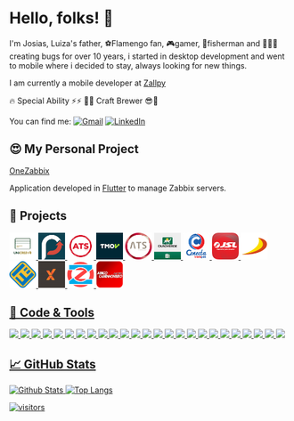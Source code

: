 # Hello, folks! 👋

I'm Josias, Luiza's father, ⚽Flamengo fan, 🎮gamer, 🎣fisherman and 👨🏽‍💻creating bugs for over 10 years, i started  in desktop development and went to mobile where i decided to stay, always looking for new things.

I am currently a mobile developer at [Zallpy](https://zallpy.com/)


🔥 Special Ability ⚡⚡ 🍺😎  Craft Brewer 😎🍺


You can find me: [![Gmail](https://img.shields.io/badge/-Gmail-black?style=flat&logo=Gmail&logoColor=white)](mailto:josias.mota.soares@gmail.com) [![LinkedIn](https://img.shields.io/badge/-LinkedIn-black?style=flat&logo=Linkedin&logoColor=white)](https://www.linkedin.com/in/josias-mota-soares/)


## 😍 My Personal Project
[OneZabbix](https://play.google.com/store/apps/details?id=br.com.mahhaus.onezabbix&hl=en&gl=US)

Application developed in [Flutter](https://flutter.dev/) to manage Zabbix servers.


## 🔨 Projects
<a href="https://play.google.com/store/apps/details?id=br.com.unicredvisa&hl=en&gl=US"><img src="https://github.com/josias-soares/josias-soares/blob/main/img/unicred-visa.png?raw=true" width="48"> <a href="https://play.google.com/store/apps/details?id=br.com.sistemainfo.tip&hl=en&gl=US"><img src="https://github.com/josias-soares/josias-soares/blob/main/img/tipbank.png?raw=true" width="48"> <a href="https://play.google.com/store/apps/details?id=br.com.sistemainfo.mhwl&hl=en"><img src="https://github.com/josias-soares/josias-soares/blob/main/img/ats-conta-digital.png?raw=true" width="48"> <a href="https://play.google.com/store/apps/details?id=br.com.tmov.tmovapp.truckdriver&hl=en&gl=US"><img src="https://github.com/josias-soares/josias-soares/blob/main/img/tmov.png?raw=true" width="48"> <a href="https://play.google.com/store/apps/details?id=br.com.sistemainfo.ats.global&hl=en"><img src="https://github.com/josias-soares/josias-soares/blob/main/img/ats-tech.png?raw=true" width="48"> <a href="https://play.google.com/store/apps/details?id=br.com.sistemainfo.ouroverde.oncheck&hl=en&gl=US"><img src="https://github.com/josias-soares/josias-soares/blob/main/img/oncheck.png?raw=true" width="48"> <a href="https://play.google.com/store/apps/details?id=br.com.sistemainfo.ats.transpes&hl=en"><img src="https://github.com/josias-soares/josias-soares/blob/main/img/conecta-transp.png?raw=true" width="48"> <a href="https://play.google.com/store/apps/details?id=com.wlmsystems.jslmaps&hl=en"><img src="https://github.com/josias-soares/josias-soares/blob/main/img/jsl.png?raw=true" width="48"> <a href="https://play.google.com/store/apps/details?id=br.com.sistemainfo.ats.atsdellavolpe&hl=en"><img src="https://github.com/josias-soares/josias-soares/blob/main/img/della-vope.png?raw=true" width="48"> <a href="https://play.google.com/store/apps/details?id=br.com.sistemainfo.ats.excelsior&hl=en_IE&gl=US"><img src="https://github.com/josias-soares/josias-soares/blob/main/img/excelsior.png?raw=true" width="48"> <a href="https://play.google.com/store/apps/details?id=br.com.sistemainfo.extratta&hl=en"><img src="https://github.com/josias-soares/josias-soares/blob/main/img/extratta.png?raw=true" width="48"> <a href="https://play.google.com/store/apps/details?id=br.com.mahhaus.onezabbix&hl=en&gl=US"><img src="https://github.com/josias-soares/josias-soares/blob/main/img/onezabbix.png?raw=true" width="48"> <a href="https://play.google.com/store/apps/details?id=com.sistemamob.appac&hl=pt&gl=US"><img src="https://github.com/josias-soares/josias-soares/blob/main/img/amigo-caminhoneiro.png?raw=true" width="48">

  
## 🔧 Code & Tools
![](https://img.shields.io/badge/Code-Kotlin-informational?style=flat&logo=kotlin&color=2bbc8a) ![](https://img.shields.io/badge/Code-Dart-informational?style=flat&logo=Dart&logoColor=0075BA&color=2bbc8a)  ![](https://img.shields.io/badge/Code-CSharp-informational?style=flat&logo=csharp&color=2bbc8a) ![](https://img.shields.io/badge/Code-DataFlex-informational?style=flat&logo=c&color=2bbc8a) ![](https://img.shields.io/badge/Code-JavaScript-informational?style=flat&logo=javascript&color=2bbc8a)  ![](https://img.shields.io/badge/Library-Retrofit-informational?style=flat&logo=square&color=2bbc8a) ![](https://img.shields.io/badge/Library-Dagger-informational?style=flat&logo=google&color=2bbc8a) ![](https://img.shields.io/badge/Library-Hilt-informational?style=flat&logo=google&color=2bbc8a) ![](https://img.shields.io/badge/Library-Room-informational?style=flat&logo=google&color=2bbc8a) ![](https://img.shields.io/badge/Code-Java-informational?style=flat&logo=java&color=2bbc8a) ![](https://img.shields.io/badge/Library-RxJava-informational?style=flat&logo=rxjavat&color=2bbc8a) ![](https://img.shields.io/badge/Framework-Flutter-informational?style=flat&logo=flutter&logoColor=0075BA&color=2bbc8a) ![](https://img.shields.io/badge/Framework-SpringBoot-informational?style=flat&logo=spring&color=2bbc8a) ![](https://img.shields.io/badge/Framework-Firebase-informational?style=flat&logo=firebase&color=2bbc8a) ![](https://img.shields.io/badge/Editor-IntelliJ_IDEA-informational?style=flat&logo=intellij-idea&color=2bbc8a) ![](https://img.shields.io/badge/Editor-Android_Studio-informational?style=flat&logo=android-studio&color=2bbc8a) ![](https://img.shields.io/badge/Editor-VisualStudio-Code_informational?style=flat&logo=visual-studio-code&color=2bbc8a) ![](https://img.shields.io/badge/DB-PostgreSQL-informational?style=flat&logo=postgresql&color=2bbc8a) ![](https://img.shields.io/badge/DB-SQL_Server-informational?style=flat&logo=microsoft-sql-server&color=2bbc8a) ![](https://img.shields.io/badge/DB-SQLite-informational?style=flat&logo=sqlite&color=2bbc8a) ![](https://img.shields.io/badge/DB-RealmDB-informational?style=flat&logo=realm&color=2bbc8a) ![](https://img.shields.io/badge/DB-DB2-informational?style=flat&logo=ibm&color=2bbc8a) ![](https://img.shields.io/badge/DB-Oracle-informational?style=flat&logo=oracle&color=2bbc8a)
![](https://img.shields.io/badge/DB-MongoDB-informational?style=flat&logo=mongodb&color=2bbc8a) ![](https://img.shields.io/badge/DB-ObjectBox-informational?style=flat&logo=hackthebox&color=2bbc8a)


## &#x1f4c8; GitHub Stats
![Github Stats](https://github-readme-stats.vercel.app/api?username=josias-soares&show_icons=true&hide_border=true&count_private=true&include_all_commits=true&show_icons=true&theme=tokyonight)
![Top Langs](https://github-readme-stats.vercel.app/api/top-langs/?username=josias-soares&layout=compact&theme=tokyonight) 

  
![visitors](https://visitor-badge.glitch.me/badge?page_id=josias-soares)
